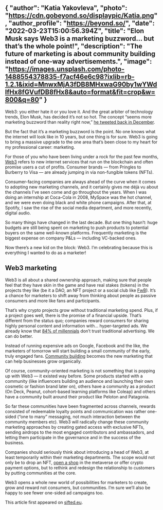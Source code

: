 {
  "author": "Katia Yakovleva",
  "photo": "https://cdn.gobeyond.so/displaypic/Katia.png",
  "author_profile": "https://beyond.so/",
  "date": "2022-03-23T15:00:56.394Z",
  "title": "Elon Musk says Web3 is a marketing buzzword… but that’s the whole point!",
  "description": "The future of marketing is about community building instead of one-way advertisements.",
  "image": "https://images.unsplash.com/photo-1488554378835-f7acf46e6c98?ixlib=rb-1.2.1&ixid=MnwxMjA3fDB8MHxwaG90by1wYWdlfHx8fGVufDB8fHx8&auto=format&fit=crop&w=800&q=80"
}
---

Web3: you either hate it or you love it. And the great arbiter of technology trends, Elon Musk, has decided it’s not so hot. The concept “seems more marketing buzzword than reality right now,” [he tweeted back in December](https://twitter.com/elonmusk/status/1472745072277995526?s=20&t=xNQ5s9tBXL0Domfo1uBV7w).

But the fact that it’s a marketing buzzword is the point. No one knows what the internet will look like in 10 years, but one thing is for sure. Web3 is going to bring a massive upgrade to the one area that’s been close to my heart for my professional career: marketing.

For those of you who have been living under a rock for the past few months, [Web3](https://sifted.eu/articles/web3-blockchain-internet-bitcoin-environment/) refers to new internet services that run on the blockchain and often promise users a cut of profits. Consumer brands — from Pringles to Burberry to Visa — are already jumping in via non-fungible tokens (NFTs).

Consumer-facing companies are always ahead of the curve when it comes to adopting new marketing channels, and it certainly gives me déjà vu about the channels I’ve seen come and go throughout the years. When I was doing an internship at Coca-Cola in 2008, MySpace was the hot channel, and we were even doing black and white phone campaigns. After that, at Spotify, I saw the rise of the social media department, and more recently, digital audio.

So many things have changed in the last decade. But one thing hasn’t: huge budgets are still being spent on marketing to push products to potential buyers on the same well-known platforms. Frequently marketing is the biggest expense on company P&Ls — including VC-backed ones.

Now there’s a new kid on the block: Web3. I’m celebrating because this is everything I wanted to do as a marketer!

## Web3 marketing

Web3 is all about a shared ownership approach, making sure that people feel that they have skin in the game and have real stakes (tokens) in the projects they like (be it a DAO, an NFT project or a social club like [FwB](https://www.fwb.help/)). It’s a chance for marketers to shift away from thinking about people as passive consumers and more like fans and participants.

That’s why crypto projects grow without traditional marketing spend. Plus, if a project goes well, there is the promise of a financial upside. That’s different from the status quo; companies reward consumers for sharing highly personal content and information with… hyper-targeted ads. We already know that [84% of millennials](https://www.forbes.com/sites/laurenfriedman/2017/02/08/millennials-and-the-digital-experience-getting-your-digital-act-together/?sh=2bd3bd5e730d#554c19a730d8h) don’t trust traditional advertising. We can do better.

Instead of running expensive ads on Google, Facebook and the like, the marketers of tomorrow will start building a small community of the early, truly engaged fans. [Community building](https://sifted.eu/articles/how-to-community-grow-organically/) becomes the new marketing that can help businesses grow organically.

Of course, community-oriented marketing is not something that is popping up with Web3 — it existed way before. Some products started with a community (like influencers building an audience and launching their own cosmetic or fashion brand later on), others have a community as a product (On Deck, Peanut, cohort-based learning platforms like Coleap) and others have a community built around their product like Peloton and Patagonia.

So far these communities have been fragmented across channels, rewards consisted of redeemable loyalty points and communication was rather one-sided (“one to many” messaging, not much interaction between the community members etc). Web3 will radically change these community marketing approaches by creating gated access with exclusive NFTs, sending airdrops to the most engaged contributors and ambassadors, and letting them participate in the governance and in the success of the business.

Companies should seriously think about introducing a head of Web3, at least temporarily within their marketing departments. The scope would not only be to drop an NFT, [open a shop](https://sifted.eu/articles/metaverse-what-is-it-guide/) in the metaverse or offer crypto payment options, but to rethink and redesign the relationship to customers by putting communities at the core.

Web3 opens a whole new world of possibilities for marketers to create, grow and reward not consumers, but communities. I’m sure we’ll also be happy to see fewer one-sided ad campaigns too.

This article first appeared on [sifted.eu](https://sifted.eu/articles/elon-musk-marketing-web3/).